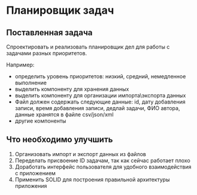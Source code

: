 # Планировщик задач
## Поставленная задача
Спроектировать и реализовать планировщик дел для работы с задачами разных приоритетов.

Например:
- определить уровень приоритетов: низкий, средний, немедленное выполнение
- выделить компоненту для хранения данных
- выделить компоненту для организации импорта\экспорта данных
- Файл должен содержать следующие данные: id, дату добавления записи, время добавления записи, дедлай задачи, ФИО автора,
данные хранятся в файле csv/json/xml
- другие компоненты

## Что необходимо улучшить
1. Организовать импорт и экспорт данных из файлов
2. Переделать присвоение ID задачам, так как сейчас работает плохо
3. Доработать интерфейс пользователя для удобного взаимодействия с приложением
4. Применить SOLID для построения правильной архитектуры приложения 